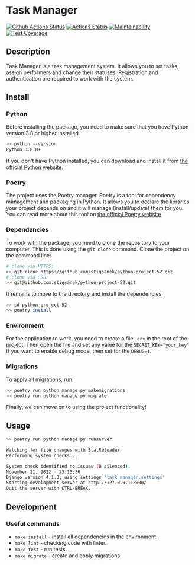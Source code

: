 # Task Manager

[![Github Actions Status](https://github.com/stigsanek/python-project-52/workflows/python-ci/badge.svg)](https://github.com/stigsanek/python-project-52/actions)
[![Actions Status](https://github.com/stigsanek/python-project-52/workflows/hexlet-check/badge.svg)](https://github.com/stigsanek/python-project-52/actions)
[![Maintainability](https://api.codeclimate.com/v1/badges/fb7b372044f45e6375b5/maintainability)](https://codeclimate.com/github/stigsanek/python-project-52/maintainability)
[![Test Coverage](https://api.codeclimate.com/v1/badges/fb7b372044f45e6375b5/test_coverage)](https://codeclimate.com/github/stigsanek/python-project-52/test_coverage)

## Description

Task Manager is a task management system. It allows you to set tasks, assign performers and change their statuses.
Registration and authentication are required to work with the system.

## Install

### Python

Before installing the package, you need to make sure that you have Python version 3.8 or higher installed.

```bash
>> python --version
Python 3.8.0+
```

If you don't have Python installed, you can download and install it
from [the official Python website](https://www.python.org/downloads/).

### Poetry

The project uses the Poetry manager. Poetry is a tool for dependency management and packaging in Python. It allows you
to declare the libraries your project depends on and it will manage (install/update) them for you. You can read more
about this tool on [the official Poetry website](https://python-poetry.org/)

### Dependencies

To work with the package, you need to clone the repository to your computer. This is done using the `git clone` command.
Clone the project on the command line:

```bash
# clone via HTTPS:
>> git clone https://github.com/stigsanek/python-project-52.git
# clone via SSH:
>> git@github.com:stigsanek/python-project-52.git
```

It remains to move to the directory and install the dependencies:

```bash
>> cd python-project-52
>> poetry install
```

### Environment

For the application to work, you need to create a file `.env` in the root of the project.
Then open the file and set any value for the `SECRET_KEY="your_key"`
If you want to enable debug mode, then set for the `DEBUG=1`.

### Migrations

To apply all migrations, run:

```bash
>> poetry run python manage.py makemigrations
>> poetry run python manage.py migrate
```

Finally, we can move on to using the project functionality!

## Usage

```bash
>> poetry run python manage.py runserver

Watching for file changes with StatReloader
Performing system checks...

System check identified no issues (0 silenced).
November 21, 2022 - 23:15:36
Django version 4.1.3, using settings 'task_manager.settings'
Starting development server at http://127.0.0.1:8000/
Quit the server with CTRL-BREAK.
```

## Development

### Useful commands

* `make install` - install all dependencies in the environment.
* `make lint` - checking code with linter.
* `make test` - run tests.
* `make migrate` - create and apply migrations.
